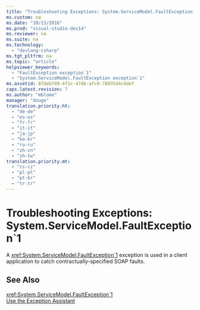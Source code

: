 ```yaml
---
title: "Troubleshooting Exceptions: System.ServiceModel.FaultException`1"
ms.custom: na
ms.date: "10/13/2016"
ms.prod: "visual-studio-dev14"
ms.reviewer: na
ms.suite: na
ms.technology: 
  - "devlang-csharp"
ms.tgt_pltfrm: na
ms.topic: "article"
helpviewer_keywords: 
  - "FaultException exception`1"
  - "System.ServiceModel.FaultException exception`1"
ms.assetid: 87deb749-4f1c-474b-afc0-78935d4c4def
caps.latest.revision: 7
ms.author: "mblome"
manager: "douge"
translation.priority.ht: 
  - "de-de"
  - "es-es"
  - "fr-fr"
  - "it-it"
  - "ja-jp"
  - "ko-kr"
  - "ru-ru"
  - "zh-cn"
  - "zh-tw"
translation.priority.mt: 
  - "cs-cz"
  - "pl-pl"
  - "pt-br"
  - "tr-tr"
---
```

# Troubleshooting Exceptions: System.ServiceModel.FaultException`1
A <xref:System.ServiceModel.FaultException`1> exception is used in a client application to catch contractually-specified SOAP faults.  
  
## See Also  
 <xref:System.ServiceModel.FaultException`1>   
 [Use the Exception Assistant](../Topic/How%20to:%20Use%20the%20Exception%20Assistant.md)